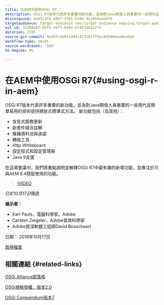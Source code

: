 ```yaml
---
title: 在AEM中使用OSGi R7
description: OSGi R7版本代表許多重要的新功能，並為對Java開發人員重要的一些現代且簡單易用的技術提供開放式標準式方法。
discoiquuid: da05c4fb-e8b7-4f01-b588-dea904eaddf9
targetaudience: target-audience new;target-audience ongoing;target-audience upgrader
exl-id: 35368abf-05fb-44ff-b40e-ef4f236a327d
duration: 2785
source-git-commit: 9a297cda953d4414131657f9ac84580aea0eabeb
workflow-type: tm+mt
source-wordcount: '163'
ht-degree: 0%

---
```


# 在AEM中使用OSGi R7{#using-osgi-r-in-aem}

OSGi R7版本代表許多重要的新功能，並為對Java開發人員重要的一些現代且簡單易用的技術提供開放式標準式方法。  新功能包括（及其他）：

* 宣告式服務更新
* 新套件組合註解
* 推播資料流與承諾
* 轉換工具
* Http Whiteboard
* 設定程式和設定管理員
* Java 9支援

在這場會議中，我們將重點說明並解釋OSGi R7中最有趣的新增功能，並專注於可與AEM 6.4搭配使用的功能。

>[!VIDEO](https://video.tv.adobe.com/v/25037/?quality=9)

*已於10月17日*&#x200B;傳遞

**展示者：**

* Karl Pauls，電腦科學家，Adobe
* Carsten Ziegeler，Adobe首席科學家
* Adobe資深軟體工程師David Bosschaert

日期： 2018年10月17日

[取得檔案](assets/aem-gems-osg-r7inaem-10172018.pdf)

## 相關連結 {#related-links}

[OSGi Alliance部落格](https://blog.osgi.org/2018/09/osgi-r7-highlights-blog-series.html)

[OSGi規格授權，版本2.0](https://osgi.org/specification/osgi.core/7.0.0/index.html)

[OSGi Compendium版本7](https://osgi.org/specification/osgi.cmpn/7.0.0/index.html)

<!--
[Get back to the Overview](https://helpx.adobe.com/experience-manager/kt/eseminars/gems/aem-index.html)
-->
